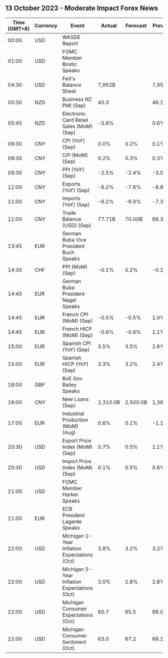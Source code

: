 ## 13 October 2023 - Moderate Impact Forex News

| Time (GMT+8) | Currency | Event | Actual | Forecast | Previous |
|------|----------|-------|--------|----------|----------|
| 00:00 | USD | WASDE Report |  |  |  |
| 01:00 | USD | FOMC Member Bostic Speaks |  |  |  |
| 04:30 | USD | Fed's Balance Sheet | 7,952B |  | 7,956B |
| 05:30 | NZD | Business NZ PMI (Sep) | 45.3 |  | 46.1 |
| 05:45 | NZD | Electronic Card Retail Sales (MoM) (Sep) | -0.8% |  | 0.6% |
| 09:30 | CNY | CPI (YoY) (Sep) | 0.0% | 0.2% | 0.1% |
| 09:30 | CNY | CPI (MoM) (Sep) | 0.2% | 0.3% | 0.3% |
| 09:30 | CNY | PPI (YoY) (Sep) | -2.5% | -2.4% | -3.0% |
| 11:00 | CNY | Exports (YoY) (Sep) | -6.2% | -7.6% | -8.8% |
| 11:00 | CNY | Imports (YoY) (Sep) | -6.2% | -6.0% | -7.3% |
| 11:00 | CNY | Trade Balance (USD) (Sep) | 77.71B | 70.00B | 68.36B |
| 13:45 | EUR | German Buba Vice President Buch Speaks |  |  |  |
| 14:30 | CHF | PPI (MoM) (Sep) | -0.1% | 0.2% | -0.2% |
| 14:45 | EUR | German Buba President Nagel Speaks |  |  |  |
| 14:45 | EUR | French CPI (MoM) (Sep) | -0.5% | -0.5% | 1.0% |
| 14:45 | EUR | French HICP (MoM) (Sep) | -0.6% | -0.6% | 1.1% |
| 15:00 | EUR | Spanish CPI (YoY) (Sep) | 3.5% | 3.5% | 2.6% |
| 15:00 | EUR | Spanish HICP (YoY) (Sep) | 3.3% | 3.2% | 2.4% |
| 16:00 | GBP | BoE Gov Bailey Speaks |  |  |  |
| 16:00 | CNY | New Loans (Sep) | 2,310.0B | 2,500.0B | 1,360.0B |
| 17:00 | EUR | Industrial Production (MoM) (Aug) | 0.6% | 0.1% | -1.1% |
| 20:30 | USD | Export Price Index (MoM) (Sep) | 0.7% | 0.5% | 1.1% |
| 20:30 | USD | Import Price Index (MoM) (Sep) | 0.1% | 0.5% | 0.6% |
| 21:00 | USD | FOMC Member Harker Speaks |  |  |  |
| 21:00 | EUR | ECB President Lagarde Speaks |  |  |  |
| 22:00 | USD | Michigan 1-Year Inflation Expectations (Oct) | 3.8% | 3.2% | 3.2% |
| 22:00 | USD | Michigan 5-Year Inflation Expectations (Oct) | 3.0% | 2.8% | 2.8% |
| 22:00 | USD | Michigan Consumer Expectations (Oct) | 60.7 | 65.5 | 66.0 |
| 22:00 | USD | Michigan Consumer Sentiment (Oct) | 63.0 | 67.2 | 68.1 |
